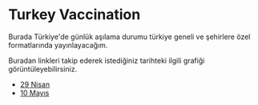 # Turkey Vaccination

Burada Türkiye'de günlük aşılama durumu türkiye geneli ve şehirlere özel formatlarında yayınlayacağım.

Buradan linkleri takip ederek istediğiniz tarihteki ilgili grafiği görüntüleyebilirsiniz.

- [29 Nisan](https://github.com/battalucar/turkey_vaccination_visualizations/tree/main/29_april)
- [10 Mayıs](https://github.com/battalucar/turkey_vaccination_visualizations/tree/main/10_may)
